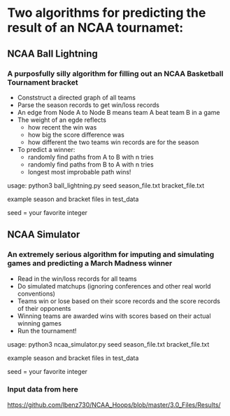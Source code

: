 # Two algorithms for predicting the result of an NCAA tournamet:

## NCAA Ball Lightning
### A purposfully silly algorithm for filling out an NCAA Basketball Tournament bracket

* Conststruct a directed graph of all teams
* Parse the season records to get win/loss records
* An edge from Node A to Node B means team A beat team B in a game
* The weight of an egde reflects
  * how recent the win was
  * how big the score difference was
  * how different the two teams win records are for the season
* To predict a winner: 
  * randomly find paths from A to B with n tries
  * randomly find paths from B to A with n tries
  * longest most improbable path wins!

usage: python3 ball_lightning.py seed season_file.txt bracket_file.txt
  
example season and bracket files in test_data

seed = your favorite integer

## NCAA Simulator
### An extremely serious algorithm for imputing and simulating games and predicting a March Madness winner

* Read in the win/loss records for all teams
* Do simulated matchups (ignoring conferences and other real world conventions)
* Teams win or lose based on their score records and the score records of their opponents
* Winning teams are awarded wins with scores based on their actual winning games
* Run the tournament!

usage: python3 ncaa_simulator.py seed season_file.txt bracket_file.txt

example season and bracket files in test_data

seed = your favorite integer


### Input data from here
https://github.com/lbenz730/NCAA_Hoops/blob/master/3.0_Files/Results/

